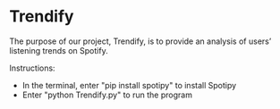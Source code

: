 # Trendify
The purpose of our project, Trendify, is to provide an analysis of users’ listening trends on Spotify.

Instructions:
- In the terminal, enter "pip install spotipy" to install Spotipy
- Enter "python Trendify.py" to run the program
